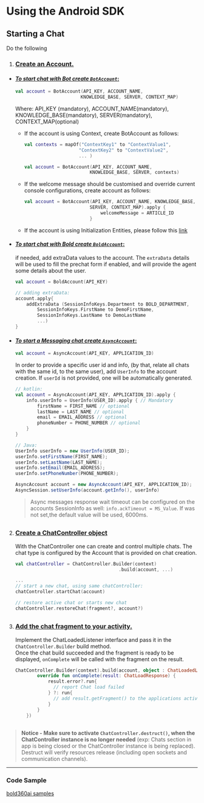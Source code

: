 # Using the Android SDK

## Starting a Chat  
Do the following
1. ### <u>Create an Account.</u>

- #### <u>*To start chat with Bot create `BotAccount`*:</u>  

    ```kotlin
    val account = BotAccount(API_KEY, ACCOUNT_NAME,
                            KNOWLEDGE_BASE, SERVER, CONTEXT_MAP)
    ```  

    Where: API_KEY (mandatory), ACCOUNT_NAME(mandatory), KNOWLEDGE_BASE(mandatory), SERVER(mandatory), CONTEXT_MAP(optional)

    - If the account is using Context, create BotAccount as follows:

        ```kotlin
        val contexts = mapOf("ContextKey1" to "ContextValue1",
                            "ContextKey2" to "ContextValue2",
                            ... )

        val account = BotAccount(API_KEY, ACCOUNT_NAME,
                                KNOWLEDGE_BASE, SERVER, contexts)
        ```

    - If the welcome message should be customised and override current console configurations, create account as follows:

        ```kotlin
        val account = BotAccount(API_KEY, ACCOUNT_NAME, KNOWLEDGE_BASE,
                                SERVER, CONTEXT_MAP).apply {
                                    welcomeMessage = ARTICLE_ID
                                }
        ```

    - If the account is using Initialization Entities, please follow this [link](./Personal_Information.md#Initialization_entites)

- #### <u>*To start chat with Bold create `BoldAccount`*:</u>
    if needed, add extraData values to the account. The `extraData` details will be used to fill the prechat form if enabled, and will provide the agent some details about the user.

    ```kotlin
    val account = BoldAccount(API_KEY)

    // adding extraData: 
    account.apply{
        addExtraData (SessionInfoKeys.Department to BOLD_DEPARTMENT,
            SessionInfoKeys.FirstName to DemoFirstName,
            SessionInfoKeys.LastName to DemoLastName
            ...)             
    }
    ```
    

- #### <u>*To start a Messaging chat create `AsyncAccount`*:</u>
    
    ```kotlin
    val account = AsyncAccount(API_KEY, APPLICATION_ID)
    ```
    
    In order to provide a specific user id and info, (by that, relate all chats with the same id, to the same user), add `UserInfo` to the account creation. If `userId` is not provided, one will be automatically generated. 
    
    ```kotlin
    // kotlin:
    val account = AsyncAccount(API_KEY, APPLICATION_ID).apply {
        info.userInfo = UserInfo(USER_ID).apply { // Mandatory
            firstName = FIRST_NAME // optional
            lastName = LAST_NAME // optional
            email = EMAIL_ADDRESS // optional
            phoneNumber = PHONE_NUMBER // optional
        }
    }
    ```
    ```java
    // Java:
    UserInfo userInfo = new UserInfo(USER_ID);
    userInfo.setFirstName(FIRST_NAME);
    userInfo.setLastName(LAST_NAME);
    userInfo.setEmail(EMAIL_ADDRESS);
    userInfo.setPhoneNumber(PHONE_NUMBER);

    AsyncAccount account = new AsyncAccount(API_KEY, APPLICATION_ID);
    AsyncSession.setUserInfo(account.getInfo(), userInfo)
    ```
    > Async messages response wait timeout can be configured on the accounts SessionInfo as well:
    `info.ackTimeout = MS_Value`. If was not set,the default value will be used, 6000ms. 

##
2. ### <u>Create a ChatController object</u>
    With the ChatController one can create and control multiple chats.
    The chat type is configured by the Account that is provided on chat creation.

    ```kotlin
    val chatController = ChatController.Builder(context)
                                          .build(account, ...)

    ...
    // start a new chat, using same chatController:
    chatController.startChat(account)

    // restore active chat or starts new chat
    chatController.restoreChat(fragment?, account?)
    ```

##

3. ### <u>Add the chat fragment to your activity.</u>

    Implement the ChatLoadedListener interface and pass it in the `ChatController.Builder` build method.   
    Once the chat build succeeded and the fragment is ready to be displayed, `onComplete` will be called with the fragment on the result. 

    ```kotlin
    ChatController.Builder(context).build(account, object : ChatLoadedListener {
            override fun onComplete(result: ChatLoadResponse) {
                result.error?.run{
                  // report Chat load failed
                } ?: run{
                  // add result.getFragment() to the applications activity.
                }
            }
        })
    ```
##

> **Notice - Make sure to activate `ChatController.destruct()`, when the ChatController instance is no longer needed** (exp: Chats section in app
is being closed or the ChatController instance is being replaced). Destruct will verify resources release (including open sockets and communication channels).


---

### Code Sample
[bold360ai samples](https://github.com/bold360ai/bold360-mobile-samples-android)
